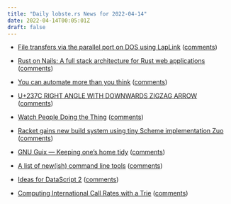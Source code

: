 ```yaml
---
title: "Daily lobste.rs News for 2022-04-14"
date: 2022-04-14T00:05:01Z
draft: false
---
```






- [File transfers via the parallel port on DOS using LapLink](https://www.cambus.net/file-transfers-via-the-parallel-port-on-dos-using-laplink/)
  ([comments](https://lobste.rs/s/shsjlz/file_transfers_via_parallel_port_on_dos))



- [Rust on Nails: A full stack architecture for Rust web applications](https://cloak.software/blog/rust-on-nails/)
  ([comments](https://lobste.rs/s/n6dop3/rust_on_nails_full_stack_architecture_for))



- [You can automate more than you think](https://buttondown.email/hillelwayne/archive/you-can-automate-more-than-you-think/)
  ([comments](https://lobste.rs/s/fvwcln/you_can_automate_more_than_you_think))



- [U+237C RIGHT ANGLE WITH DOWNWARDS ZIGZAG ARROW](https://ionathan.ch/2022/04/09/angzarr.html)
  ([comments](https://lobste.rs/s/tmv8x7/u_237c_right_angle_with_downwards_zigzag))



- [Watch People Doing the Thing](https://earthly.dev/blog/golang-streamers/)
  ([comments](https://lobste.rs/s/mls3ve/watch_people_doing_thing))



- [Racket gains new build system using tiny Scheme implementation Zuo](https://github.com/racket/racket/pull/4179)
  ([comments](https://lobste.rs/s/ax4iyv/racket_gains_new_build_system_using_tiny))



- [GNU Guix — Keeping one’s home tidy](https://guix.gnu.org/en/blog/2022/keeping-ones-home-tidy/)
  ([comments](https://lobste.rs/s/8zogxs/gnu_guix_keeping_one_s_home_tidy))



- [A list of new(ish) command line tools](https://jvns.ca/blog/2022/04/12/a-list-of-new-ish--command-line-tools/)
  ([comments](https://lobste.rs/s/q3yeyo/list_new_ish_command_line_tools))



- [Ideas for DataScript 2](https://tonsky.me/blog/datascript-2/)
  ([comments](https://lobste.rs/s/kx9xoi/ideas_for_datascript_2))



- [Computing International Call Rates with a Trie](https://blog.jmp.chat/b/2022-computing-call-rates)
  ([comments](https://lobste.rs/s/rchzft/computing_international_call_rates_with))


